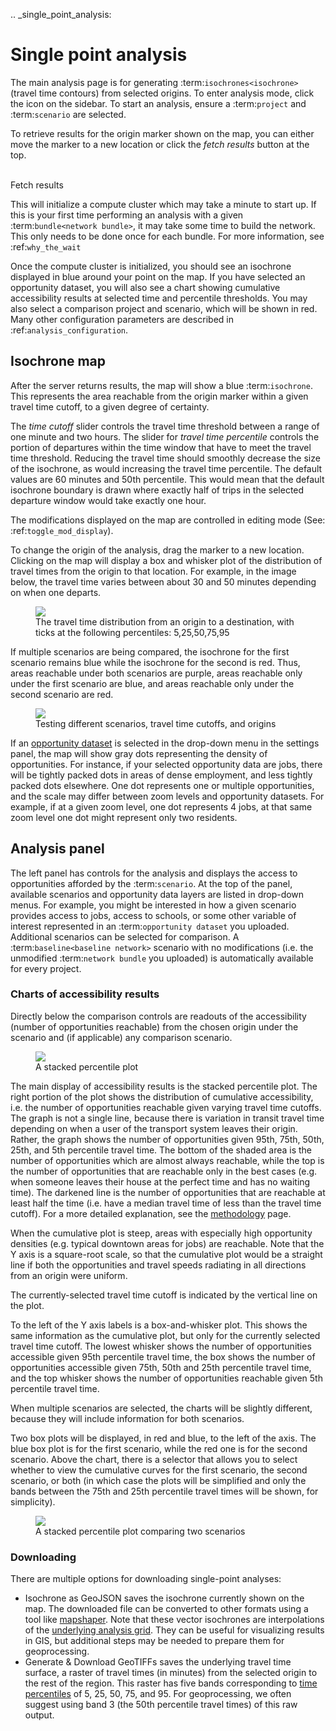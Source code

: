 .. _single_point_analysis:
# Single point analysis

The main analysis page is for generating :term:`isochrones<isochrone>` (travel time contours) from selected origins. To enter analysis mode, click the <i class="fa fa-area-chart"></i> icon on the sidebar. To start an analysis, ensure a :term:`project` and :term:`scenario` are selected. 

To retrieve results for the origin marker shown on the map, you can either move the marker to a new location or click the *fetch results* button at the top. 

<br><span class="btn btn-info"><i class="fa fa-refresh"></i> Fetch results</span>

This will initialize a compute cluster which may take a minute to start up. 
If this is your first time performing an analysis with a given :term:`bundle<network bundle>`, it may take some time to build the network. This only needs to be done once for each bundle. 
For more information, see :ref:`why_the_wait`

Once the compute cluster is initialized, you should see an isochrone displayed in blue around your point on the map. If you have selected an opportunity dataset, you will also see a chart showing cumulative accessibility results at selected time and percentile thresholds. You may also select a comparison project and scenario, which will be shown in red. 
Many other configuration parameters are described in :ref:`analysis_configuration`.

## Isochrone map

After the server returns results, the map will show a blue :term:`isochrone`. 
This represents the area reachable from the origin marker within a given travel time cutoff, to a given degree of certainty. 

The *time cutoff* slider controls the travel time threshold between a range of one minute and two hours. The slider for *travel time percentile* controls the portion of departures within the time window that have to meet the travel time threshold. 
Reducing the travel time should smoothly decrease the size of the isochrone, as would increasing the travel time percentile. 
The default values are 60 minutes and 50th percentile. This would mean that the default isochrone boundary is drawn where exactly half of trips in the selected departure window would take exactly one hour. 

The modifications displayed on the map are controlled in editing mode (See: :ref:`toggle_mod_display`).

To change the origin of the analysis, drag the marker to a new location. Clicking on the map will display a box and whisker plot of the distribution of travel times from the origin to that location. For example, in the image below, the travel time varies between about 30 and 50 minutes depending on when one departs.

<figure>
  <img src="../img/destination-travel-time-distribution.png" />
  <figcaption>The travel time distribution from an origin to a destination, with ticks at the following percentiles: 5,25,50,75,95</figcaption>
</figure>

If multiple scenarios are being compared, the isochrone for the first scenario remains blue while the isochrone for the second is red. Thus, areas reachable under both scenarios are purple, areas reachable only under the first scenario are blue, and areas reachable only under the second scenario are red.

<figure>
  <img src="../img/seattle-isos.gif" />
  <figcaption>Testing different scenarios, travel time cutoffs, and origins</figcaption>
</figure>

If an [opportunity dataset](../prepare-inputs/upload-opportunity-data.html) is selected in the drop-down menu in the settings panel, the map will show gray dots representing the density of opportunities. For instance, if your selected opportunity data are jobs, there will be tightly packed dots in areas of dense employment, and less tightly packed dots elsewhere. One dot represents one or multiple opportunities, and the scale may differ between zoom levels and opportunity datasets. For example, if at a given zoom level, one dot represents 4 jobs, at that same zoom level one dot might represent only two residents.

## Analysis panel

The left panel has controls for the analysis and displays the access to opportunities afforded by the :term:`scenario`. At the top of the panel, available scenarios and opportunity data layers are listed in drop-down menus. For example, you might be interested in how a given scenario provides access to jobs, access to schools, or some other variable of interest represented in an :term:`opportunity dataset` you uploaded.
Additional scenarios can be selected for comparison. A :term:`baseline<baseline network>` scenario with no modifications (i.e. the unmodified :term:`network bundle` you uploaded) is automatically available for every project.

### Charts of accessibility results

Directly below the comparison controls are readouts of the accessibility (number of opportunities reachable) from the chosen origin under the scenario and (if applicable) any comparison scenario.

<figure>
  <img src="../img/analysis-stacked-percentile.png" />
  <figcaption>A stacked percentile plot</figcaption>
</figure>

The main display of accessibility results is the stacked percentile plot. The right portion of the plot shows the distribution of cumulative accessibility, i.e. the number of opportunities reachable given varying travel time cutoffs. The graph is not a single line, because there is variation in transit travel time depending on when a user of the transport system leaves their origin. Rather, the graph shows the number of opportunities given 95th, 75th, 50th, 25th, and 5th percentile travel time. The bottom of the shaded area is the number of opportunities which are almost always reachable, while the top is the number of opportunities that are reachable only in the best cases (e.g. when someone leaves their house at the perfect time and has no waiting time). The darkened line is the number of opportunities that are reachable at least half the time (i.e. have a median travel time of less than the travel time cutoff). For a more detailed explanation, see the [methodology](methodology.html) page.

When the cumulative plot is steep, areas with especially high opportunity densities (e.g. typical downtown areas for jobs) are reachable. Note that the Y axis is a square-root scale, so that the cumulative plot would be a straight line if both the opportunities and travel speeds radiating in all directions from an origin were uniform.

The currently-selected travel time cutoff is indicated by the vertical line on the plot.

To the left of the Y axis labels is a box-and-whisker plot. This shows the same information as the cumulative plot, but only for the currently selected travel time cutoff. The lowest whisker shows the number of opportunities accessible given 95th percentile travel time, the box shows the number of opportunities accessible given 75th, 50th and 25th percentile travel time, and the top whisker shows the number of opportunities reachable given 5th percentile travel time.

When multiple scenarios are selected, the charts will be slightly different, because they will include information for both scenarios.

Two box plots will be displayed, in red and blue, to the left of the axis. The blue box plot is for the first scenario, while the red one is for the second scenario. Above the chart, there is a selector that allows you to select whether to view the cumulative curves for the first scenario, the second scenario, or both (in which case the plots will be simplified and only the bands between the 75th and 25th percentile travel times will be shown, for simplicity).

<figure>
  <img src="../img/stacked-percentile-comparison.png" />
  <figcaption>A stacked percentile plot comparing two scenarios</figcaption>
</figure>

### Downloading

There are multiple options for downloading single-point analyses:

- <span class="btn btn-info"><i class="fa fa-download"></i> Isochrone as GeoJSON</span> saves the isochrone currently shown on the map. The downloaded file can be converted to other formats using a tool like [mapshaper](http://mapshaper.org). Note that these vector isochrones are interpolations of the [underlying analysis grid](methodology.html#spatial-resolution). They can be useful for visualizing results in GIS, but additional steps may be needed to prepare them for geoprocessing.
- <span class="btn btn-info"><i class="fa fa-globe"></i> Generate & Download GeoTIFFs</span> saves the underlying travel time surface, a raster of travel times (in minutes) from the selected origin to the rest of the region. This raster has five bands corresponding to [time percentiles](methodology.html#time-percentile) of 5, 25, 50, 75, and 95. For geoprocessing, we often suggest using band 3 (the 50th percentile travel times) of this raw output.
